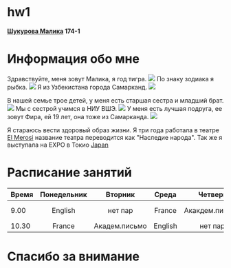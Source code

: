 # hw1
**[Шукурова Малика](https://vk.com/id237012356) 174-1**
# **Информация обо мне**
Здравствуйте, меня зовут Малика, я год тигра.
![](https://s1.1zoom.ru/big0/729/Tigers_Painting_Art_Head_White_Glance_533926_1280x954.jpg)
По знаку зодиака я рыбка.
![](http://heaclub.ru/tim/c26c62736282b538aeffe48a7379377a/ribi-vosprinimayut-chuzhuyu-bedu-kak-svoyu.jpg) 
Я из Узбекистана города Самарканд.
![](https://s00.yaplakal.com/pics/pics_original/4/1/2/3203214.jpg)

В нашей семье трое детей, у меня есть старшая сестра и младший брат.
![](https://pp.userapi.com/c638816/v638816061/f8f4/tesUc4efZW4.jpg)
Мы с сестрой учимся в НИУ ВШЭ.
![](http://studygu.ru/images/university/blazon/55df85b5965c2.jpg)
У меня есть лучшая подруга, ее зовут Фира, ей 19 лет, она тоже из Самарканда.
![](https://pp.userapi.com/c840731/v840731388/4a602/Zq0w6Zcme80.jpg)

Я стараюсь вести здоровый образ жизни. Я три года работала в театре [El Merosi](http://samcity.uz/catalog/item/teatr-istoricheskogo-kostyuma-el-merosi-el-merosi) название театра переводится как "Наследие народа". Так же я выступала на EXPO в Токио 
[Japan](https://www.nippo.co.jp/eng/n-expo016/ne16_a.htm)

# **Расписание занятий**
**Время**|**Понедельник**|**Вторник**|**Среда**|**Четверг**|**Пятница**|**Суббота**|
---|:---:|:---:|:---:|:---:|:---:|---:
9.00|English|нет пар|France|Акакдем.письмо|нет пар|Ключевые тексты|
10.30|France|Академ.письмо|English|нет пар|Филология|НИС|

# Спасибо за внимание
